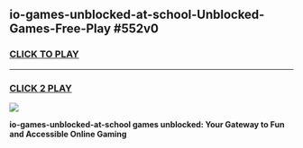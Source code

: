 
## io-games-unblocked-at-school-Unblocked-Games-Free-Play #552v0
<h3>
<a href="https://us.freeplayer.one?title=io-games-unblocked-at-school&ref=9M">CLICK TO PLAY</a></h3>
<hr>

<h3>
<a href="https://us.freeplayer.one?title=io-games-unblocked-at-school&ref=9M">CLICK 2 PLAY</a>
  
</h3>

<a href="https://us.freeplayer.one?title=io-games-unblocked-at-school&ref=9M"><img src="https://clearcache.store/games.png"></a>


**io-games-unblocked-at-school games unblocked: Your Gateway to Fun and Accessible Online Gaming**
